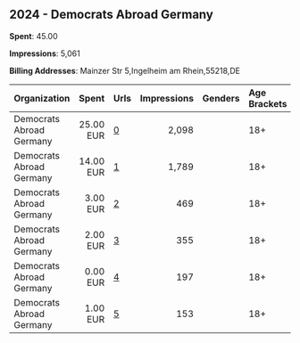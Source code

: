 ## 2024 - Democrats Abroad Germany 
**Spent**: 45.00

**Impressions**: 5,061

**Billing Addresses**: Mainzer Str 5,Ingelheim am Rhein,55218,DE

|Organization|Spent|Urls|Impressions|Genders|Age Brackets|Country Codes|
|:---|---:|:---|---:|:---|:---|:---|
|Democrats Abroad Germany|25.00 EUR|[0](https://www.snap.com/political-ads/asset/aba36b56bff0021d07becb792908f352ed938127e9c923aee8530ff732abed7c?mediaType=mp4)|2,098||18+|germany|
|Democrats Abroad Germany|14.00 EUR|[1](https://www.snap.com/political-ads/asset/96a771b76509223185c8aa5e03e98fa0c1cb3ba7129c4773cf9ee6136d03d7b5?mediaType=mp4)|1,789||18+|germany|
|Democrats Abroad Germany|3.00 EUR|[2](https://www.snap.com/political-ads/asset/d60b7ba35902850de8e7ba295a1bad3395e629eca13b48c6099776f19b9060ad?mediaType=mp4)|469||18+|germany|
|Democrats Abroad Germany|2.00 EUR|[3](https://www.snap.com/political-ads/asset/f0fd36a800af3e4e6733cbba558c8b855833d559e16a7d433e262e316f5708a1?mediaType=mp4)|355||18+|germany|
|Democrats Abroad Germany|0.00 EUR|[4](https://www.snap.com/political-ads/asset/9d3262f5bb6cc3479a5cc6c5f024376b93b7906d7c0f6548508c9824dd2ded84?mediaType=mp4)|197||18+|germany|
|Democrats Abroad Germany|1.00 EUR|[5](https://www.snap.com/political-ads/asset/75220129c92aaa5731b84e01ccdcc150100e8d12248aa7269793a5e5343eb681?mediaType=mp4)|153||18+|germany|
